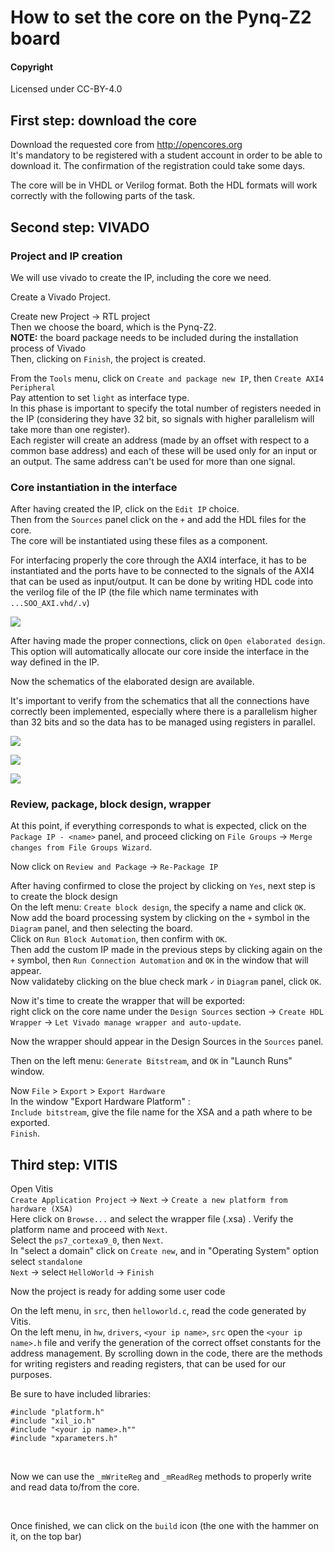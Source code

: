 # How to set the core on the Pynq-Z2 board

#### Copyright
Licensed under CC-BY-4.0

## First step: download the core

Download the requested core from http://opencores.org <br>
It's mandatory to be registered with a student account in order to be able to download it. The confirmation of the registration could take some days. 

The core will be in VHDL or Verilog format. Both the HDL formats will work correctly with the following parts of the task.

## Second step: VIVADO

### Project and IP creation

We will use vivado to create the IP, including the core we need. <br>

Create a Vivado Project.

Create new Project -> RTL project<br>
Then we choose the board, which is the Pynq-Z2.<br>
**NOTE:** the board package needs to be included during the installation process of Vivado <br>
Then, clicking on `Finish`, the project is created.

From the `Tools` menu, click on `Create and package new IP`, then `Create AXI4 Peripheral`<br>
Pay attention to set `light` as interface type. <br>
In this phase is important to specify the total number of registers needed in the IP (considering they have 32 bit, so signals with higher parallelism will take more than one register).<br>
Each register will create an address (made by an offset with respect to a common base address) and each of these will be used only for an input or an output. The same address can't be used for more than one signal.<br>

### Core instantiation in the interface

After having created the IP, click on the `Edit IP` choice. <br>
Then from the `Sources` panel click on the `+` and add the HDL files for the core. <br>
The core will be instantiated using these files as a component. <br>

For interfacing properly the core through the AXI4 interface, it has to be instantiated and the ports have to be connected to the signals of the AXI4 that can be used as input/output. It can be done by writing HDL code into the verilog file of the IP (the file which name terminates with `...SOO_AXI.vhd/.v`)

![](https://github.com/emness-gr2/aes-cryptocore-driver/blob/main/docs/media/Screenshot%20from%202023-10-11%2018-32-43.png)

After having made the proper connections, click on `Open elaborated design`. This option will automatically allocate our core inside the interface in the way defined in the IP. 

Now the schematics of the elaborated design are available.

It's important to verify from the schematics that all the connections have correctly been implemented, especially where there is a parallelism higher than 32 bits and so the data has to be managed using registers in parallel.


![](https://github.com/emness-gr2/aes-cryptocore-driver/blob/main/docs/media/Screenshot%20from%202023-09-29%2018-48-22.png)

![](https://github.com/emness-gr2/aes-cryptocore-driver/blob/main/docs/media/Screenshot%20from%202023-09-30%2015-58-35.png)

![](https://github.com/emness-gr2/aes-cryptocore-driver/blob/main/docs/media/Screenshot%20from%202023-09-30%2016-50-48.png)

### Review, package, block design, wrapper

At this point, if everything corresponds to what is expected, click on the `Package IP - <name>` panel, and proceed clicking on `File Groups` -> `Merge changes from File Groups Wizard`.

Now click on `Review and Package` -> `Re-Package IP`

After having confirmed to close the project by clicking on `Yes`, next step is to create the block design <br>
On the left menu: `Create block design`, the specify a name and click `OK`. <br>
Now add the board processing system by clicking on the `+` symbol in the `Diagram` panel, and then selecting the board. <br>
Click on `Run Block Automation`, then confirm with `OK`.<br>
Then add the custom IP made in the previous steps by clicking again on the `+` symbol, then `Run Connection Automation` and `OK` in the window that will appear. <br>
Now validateby clicking on the blue check mark `✓` in `Diagram` panel, click `OK`.

Now it's time to create the wrapper that will be exported: <br>
right click on the core name under the `Design Sources` section -> `Create HDL Wrapper` -> `Let Vivado manage wrapper and auto-update`. <br>

Now the wrapper should appear in the Design Sources in the `Sources` panel.

Then on the left menu: `Generate Bitstream`, and `OK` in "Launch Runs" window.

Now `File` > `Export` > `Export Hardware` <br>
In the window "Export Hardware Platform" : <br>
`Include bitstream`, give the file name for the XSA and a path where to be exported. <br>
`Finish`.

## Third step: VITIS

Open Vitis <br>
`Create Application Project` -> `Next` -> `Create a new platform from hardware (XSA)` <br>
Here click on `Browse...` and select the wrapper file (.xsa) . Verify the platform name and proceed with `Next`. <br>
Select the `ps7_cortexa9_0`, then `Next`. <br>
In "select a domain" click on `Create new`, and in "Operating System" option select `standalone` <br>
`Next` -> select `HelloWorld` -> `Finish` <br>

Now the project is ready for adding some user code <br>

On the left menu, in `src`, then `helloworld.c`, read the code generated by Vitis. <br>
On the left menu, in `hw`, `drivers`, `<your ip name>`, `src` open the `<your ip name>.h` file and verify the generation of the correct offset constants for the address management. By scrolling down in the code, there are the methods for writing registers and reading registers, that can be used for our purposes. <br>

Be sure to have included libraries: 
```
#include "platform.h"
#include "xil_io.h"
#include "<your ip name>.h""
#include "xparameters.h"
```
<br>

Now we can use the `_mWriteReg` and `_mReadReg` methods to properly write and read data to/from the core. <br>

<br>

Once finished, we can click on the `build` icon (the one with the hammer on it, on the top bar)






